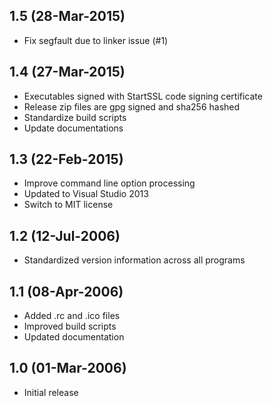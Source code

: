 ## 1.5 (28-Mar-2015)

  * Fix segfault due to linker issue (#1)

## 1.4 (27-Mar-2015)

  * Executables signed with StartSSL code signing certificate
  * Release zip files are gpg signed and sha256 hashed
  * Standardize build scripts
  * Update documentations

## 1.3 (22-Feb-2015)

  * Improve command line option processing
  * Updated to Visual Studio 2013
  * Switch to MIT license

## 1.2 (12-Jul-2006)

  * Standardized version information across all programs

## 1.1 (08-Apr-2006)

  * Added .rc and .ico files
  * Improved build scripts
  * Updated documentation

## 1.0 (01-Mar-2006)

  * Initial release
